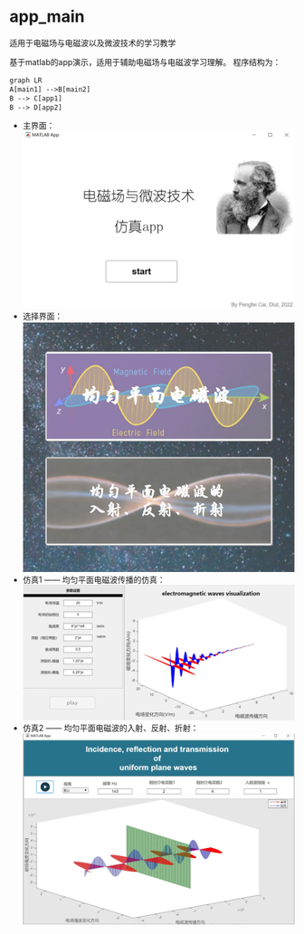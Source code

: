 # app_main
 适用于电磁场与电磁波以及微波技术的学习教学

 基于matlab的app演示，适用于辅助电磁场与电磁波学习理解。
 程序结构为：
 ```mermaid
graph LR
A[main1] -->B[main2]
B --> C[app1]
B --> D[app2]
```

- 主界面：
![main1](images/image1.jpg)
- 选择界面：
![main2](images/image2.jpg)
- 仿真1 —— 均匀平面电磁波传播的仿真：
![app1](images/image3.jpg)
- 仿真2 —— 均匀平面电磁波的入射、反射、折射：
![app2](images/image4.jpg)

